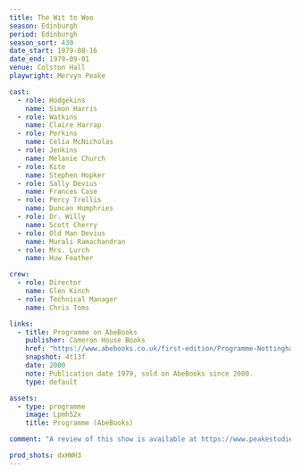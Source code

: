 ```yaml
---
title: The Wit to Woo
season: Edinburgh
period: Edinburgh
season_sort: 430
date_start: 1979-08-16
date_end: 1979-09-01 
venue: Colston Hall 
playwright: Mervyn Peake

cast:
  - role: Hodgekins 
    name: Simon Harris
  - role: Watkins
    name: Claire Harrap
  - role: Perkins
    name: Celia McNicholas
  - role: Jenkins
    name: Melanie Church
  - role: Kite
    name: Stephen Hopker
  - role: Sally Devius
    name: Frances Case
  - role: Percy Trellis
    name: Duncan Humphries
  - role: Dr. Willy
    name: Scott Cherry
  - role: Old Man Devius
    name: Murali Ramachandran
  - role: Mrs. Lurch
    name: Huw Feather

crew:
  - role: Director
    name: Glen Kinch
  - role: Technical Manager
    name: Chris Toms

links: 
  - title: Programme on AbeBooks
    publisher: Cameron House Books
    href: "https://www.abebooks.co.uk/first-edition/Programme-Nottingham-Theatre-Group-production-Wit/3214262493/bd"
    snapshot: 4t13f
    date: 2000
    note: Publication date 1979, sold on AbeBooks since 2000.
    type: default

assets:
  - type: programme
    image: Lpmh52x
    title: Programme (AbeBooks)

comment: "A review of this show is available at https://www.peakestudies.com/MPR.htm and costs £4 to get hold of."

prod_shots: dxHWH3
---
```


